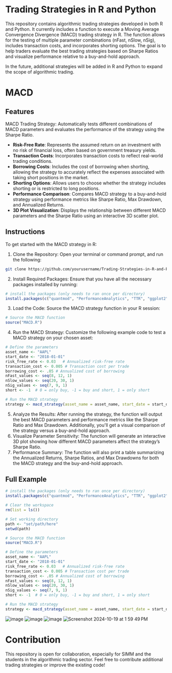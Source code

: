 # Trading Strategies in R and Python
This repository contains algorithmic trading strategies developed in both R and Python. It currently includes a function to execute a Moving Average Convergence Divergence (MACD) trading strategy in R. The function allows for the testing of multiple parameter combinations (nFast, nSlow, nSig), includes transaction costs, and incorporates shorting options. The goal is to help traders evaluate the best trading strategies based on Sharpe Ratios and visualize performance relative to a buy-and-hold approach.

In the future, additional strategies will be added in R and Python to expand the scope of algorithmic trading.

# MACD
## Features
MACD Trading Strategy: Automatically tests different combinations of MACD parameters and evaluates the performance of the strategy using the Sharpe Ratio.
- **Risk-Free Rate**: Represents the assumed return on an investment with no risk of financial loss, often based on government treasury yields.
- **Transaction Costs**: Incorporates transaction costs to reflect real-world trading conditions.
- **Borrowing Costs**: Includes the cost of borrowing when shorting, allowing the strategy to accurately reflect the expenses associated with taking short positions in the market.
- **Shorting Options**: Allows users to choose whether the strategy includes shorting or is restricted to long positions.
- **Performance Comparison**: Compares MACD strategy to a buy-and-hold strategy using performance metrics like Sharpe Ratio, Max Drawdown, and Annualized Returns.
- **3D Plot Visualization**: Displays the relationship between different MACD parameters and the Sharpe Ratio using an interactive 3D scatter plot.

## Instructions
To get started with the MACD strategy in R:

1. Clone the Repository:
Open your terminal or command prompt, and run the following:
```bash
git clone https://github.com/yourusername/Trading-Strategies-in-R-and-Python.git
```
2. Install Required Packages: Ensure that you have all the necessary packages installed by running:
```r
# install the packages (only needs to ran once per directory)
install.packages(c("quantmod", "PerformanceAnalytics", "TTR", "ggplot2", "parallel", "plotly"))
```
3. Load the Code: Source the MACD strategy function in your R session:
```r
# Source the MACD function
source("MACD.R")
```
4. Run the MACD Strategy: Customize the following example code to test a MACD strategy on your chosen asset:
```r
# Define the parameters
asset_name <- "AAPL"
start_date <- "2018-01-01"
risk_free_rate <- 0.03   # Annualized risk-free rate
transaction_cost <- 0.005 # Transaction cost per trade
borrowing_cost <- .05 # Annualized cost of borrowing
nFast_values <- seq(8, 12, 1)
nSlow_values <- seq(20, 30, 1)
nSig_values <- seq(7, 9, 1)
short <- -1  # 0 = only buy, -1 = buy and short, 1 = only short

# Run the MACD strategy
strategy <- macd_strategy(asset_name = asset_name, start_date = start_date, risk_free_rate = risk_free_rate, transaction_cost = transaction_cost, borrowinf_cost <- borrowing_cost, nFast_values = nFast_values, nSlow_values = nSlow_values, nSig_values = nSig_values, short = short)
```
5. Analyze the Results: After running the strategy, the function will output the best MACD parameters and performance metrics like the Sharpe Ratio and Max Drawdown. Additionally, you'll get a visual comparison of the strategy versus a buy-and-hold approach.
6. Visualize Parameter Sensitivity: The function will generate an interactive 3D plot showing how different MACD parameters affect the strategy’s Sharpe Ratio.
7. Performance Summary: The function will also print a table summarizing the Annualized Returns, Sharpe Ratios, and Max Drawdowns for both the MACD strategy and the buy-and-hold approach.

## Full Example
```r
# install the packages (only needs to ran once per directory)
install.packages(c("quantmod", "PerformanceAnalytics", "TTR", "ggplot2", "parallel", "plotly"))

# Clear the workspace
rm(list = ls())

# Set working directory
path <- "set/path/here"
setwd(path)

# Source the MACD function
source("MACD.R")

# Define the parameters
asset_name <- "AAPL"
start_date <- "2018-01-01"
risk_free_rate <- 0.03   # Annualized risk-free rate
transaction_cost <- 0.005 # Transaction cost per trade
borrowing_cost <- .05 # Annualized cost of borrowing
nFast_values <- seq(8, 12, 1)
nSlow_values <- seq(20, 30, 1)
nSig_values <- seq(7, 9, 1)
short <- -1  # 0 = only buy, -1 = buy and short, 1 = only short

# Run the MACD strategy
strategy <- macd_strategy(asset_name = asset_name, start_date = start_date, risk_free_rate = risk_free_rate, transaction_cost = transaction_cost, borrowinf_cost <- borrowing_cost, nFast_values = nFast_values, nSlow_values = nSlow_values, nSig_values = nSig_values, short = short)
```
![image](https://github.com/user-attachments/assets/cb59acd5-aae0-4b15-beb8-36418cedacde)
![image](https://github.com/user-attachments/assets/5b7bc45e-f1f7-4d8a-a4bf-5079f9d60a4e)
![image](https://github.com/user-attachments/assets/68e5aa21-0add-44ec-8d65-dd77a48bd683)
![Screenshot 2024-10-19 at 1 59 49 PM](https://github.com/user-attachments/assets/b0a13706-16ad-4c68-b281-7a1cf9f948b0)

# Contribution
This repository is open for collaboration, especially for SIMM and the students in the algorithmic trading sector. Feel free to contribute additional trading strategies or improve the existing code!
